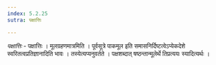 ```yaml
---
index: 5.2.25
sutra: पक्षात्तिः

---
```

_पक्षात्तिः_ - पक्षात्तिः । मूलग्रहणमात्रमिति । पूर्वसूत्रे पाकमूल इति समासनिर्दिष्टत्वेऽप्येकदेशे स्वरितत्वप्रतिज्ञानादिति भावः । तस्येत्यप्यनुवर्तते । पक्षशब्दात् षष्ठन्तान्मूलेर्थे तिप्रत्ययः स्यादित्यर्थः ।